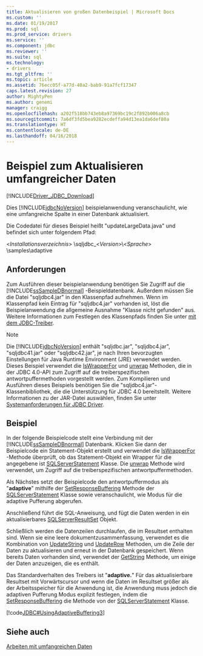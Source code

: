 ```yaml
---
title: Aktualisieren von großen Datenbeispiel | Microsoft Docs
ms.custom: ''
ms.date: 01/19/2017
ms.prod: sql
ms.prod_service: drivers
ms.service: ''
ms.component: jdbc
ms.reviewer: ''
ms.suite: sql
ms.technology:
- drivers
ms.tgt_pltfrm: ''
ms.topic: article
ms.assetid: 76ecc05f-a77d-40a2-bab9-91a7fcf17347
caps.latest.revision: 27
author: MightyPen
ms.author: genemi
manager: craigg
ms.openlocfilehash: a202f518bb743eb8a97369bc19c2f892b006a8cb
ms.sourcegitcommit: 7a6df3fd5bea9282ecdeffa94d13ea1da6def80a
ms.translationtype: HT
ms.contentlocale: de-DE
ms.lasthandoff: 04/16/2018
---
```

# <a name="updating-large-data-sample"></a>Beispiel zum Aktualisieren umfangreicher Daten
[!INCLUDE[Driver_JDBC_Download](../../../includes/driver_jdbc_download.md)]

  Dies [!INCLUDE[jdbcNoVersion](../../../includes/jdbcnoversion_md.md)] beispielanwendung veranschaulicht, wie eine umfangreiche Spalte in einer Datenbank aktualisiert.  
  
 Die Codedatei für dieses Beispiel heißt "updateLargeData.java" und befindet sich unter folgendem Pfad:  
  
 \<*Installationsverzeichnis*> \sqljdbc_\<*Version*>\\<*Sprache*> \samples\adaptive  
  
## <a name="requirements"></a>Anforderungen  
 Zum Ausführen dieser beispielanwendung benötigen Sie Zugriff auf die [!INCLUDE[ssSampleDBnormal](../../../includes/sssampledbnormal_md.md)] -Beispieldatenbank. Außerdem müssen Sie die Datei "sqljdbc4.jar" in den Klassenpfad aufnehmen. Wenn im Klassenpfad kein Eintrag für "sqljdbc4.jar" vorhanden ist, löst die Beispielanwendung die allgemeine Ausnahme "Klasse nicht gefunden" aus. Weitere Informationen zum Festlegen des Klassenpfads finden Sie unter [mit dem JDBC-Treiber](../../../connect/jdbc/using-the-jdbc-driver.md).  
  
> [!NOTE]  
>  Die [!INCLUDE[jdbcNoVersion](../../../includes/jdbcnoversion_md.md)] enthält "sqljdbc.jar", "sqljdbc4.jar", "sqljdbc41.jar" oder "sqljdbc42.jar", je nach Ihren bevorzugten Einstellungen für Java Runtime Environment (JRE) verwendet werden. Dieses Beispiel verwendet die [IsWrapperFor](../../../connect/jdbc/reference/iswrapperfor-method-sqlserverstatement.md) und [unwrap](../../../connect/jdbc/reference/unwrap-method-sqlserverstatement.md) Methoden, die in der JDBC 4.0-API zum Zugriff auf die treiberspezifischen antwortpuffermethoden vorgestellt werden. Zum Kompilieren und Ausführen dieses Beispiels benötigen Sie die "sqljdbc4.jar"-Klassenbibliothek, die die Unterstützung für JDBC 4.0 bereitstellt. Weitere Informationen zu der JAR-Datei auswählen, finden Sie unter [Systemanforderungen für JDBC Driver](../../../connect/jdbc/system-requirements-for-the-jdbc-driver.md).  
  
## <a name="example"></a>Beispiel  
 In der folgende Beispielcode stellt eine Verbindung mit der [!INCLUDE[ssSampleDBnormal](../../../includes/sssampledbnormal_md.md)] Datenbank. Klicken Sie dann der Beispielcode ein Statement-Objekt erstellt und verwendet die [IsWrapperFor](../../../connect/jdbc/reference/iswrapperfor-method-sqlserverstatement.md) -Methode überprüft, ob das Statement-Objekt ein Wrapper für die angegebene ist [SQLServerStatement](../../../connect/jdbc/reference/sqlserverstatement-class.md) Klasse. Die [unwrap](../../../connect/jdbc/reference/unwrap-method-sqlserverstatement.md) Methode wird verwendet, um Zugriff auf die treiberspezifischen antwortpuffermethoden.  
  
 Als Nächstes setzt der Beispielcode den antwortpuffermodus als "**adaptive**" mithilfe der [SetResponseBuffering](../../../connect/jdbc/reference/setresponsebuffering-method-sqlserverstatement.md) Methode der [SQLServerStatement](../../../connect/jdbc/reference/sqlserverstatement-class.md) Klasse sowie veranschaulicht, wie Modus für die adaptive Pufferung abgerufen.  
  
 Anschließend führt die SQL-Anweisung, und fügt die Daten werden in ein aktualisierbares [SQLServerResultSet](../../../connect/jdbc/reference/sqlserverresultset-class.md) Objekt.  
  
 Schließlich werden die Datenzeilen durchlaufen, die im Resultset enthalten sind. Wenn sie eine leere dokumentzusammenfassung, verwendet es die Kombination von [UpdateString](../../../connect/jdbc/reference/updatestring-method-sqlserverresultset.md) und [UpdateRow](../../../connect/jdbc/reference/updaterow-method-sqlserverresultset.md) Methoden, um die Zeile der Daten zu aktualisieren und erneut in der Datenbank gespeichert. Wenn bereits Daten vorhanden sind, verwendet der [GetString](../../../connect/jdbc/reference/getstring-method-sqlserverresultset.md) Methode, um einige der Daten anzuzeigen, die es enthält.  
  
 Das Standardverhalten des Treibers ist "**adaptive.**" Für das aktualisierbare Resultset mit Vorwärtscursor und wenn die Daten im Resultset größer als der Arbeitsspeicher für die Anwendung ist, die Anwendung muss jedoch die adaptiven Pufferung Modus explizit festlegen, indem die [SetResponseBuffering](../../../connect/jdbc/reference/setresponsebuffering-method-sqlserverstatement.md) die Methode von der [SQLServerStatement](../../../connect/jdbc/reference/sqlserverstatement-class.md) Klasse.  
  
 [!code[JDBC#UsingAdaptiveBuffering3](../../../connect/jdbc/codesnippet/Java/updating-large-data-sample_1.java)]  
  
## <a name="see-also"></a>Siehe auch  
 [Arbeiten mit umfangreichen Daten](../../../connect/jdbc/working-with-large-data.md)  
  
  
